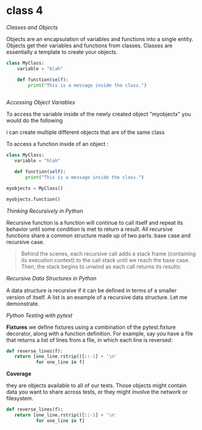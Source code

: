 # class 4

*Classes and Objects*

Objects are an encapsulation of variables and functions into a single entity. Objects get their variables and functions from classes. Classes are essentially a template to create your objects.

```py
class MyClass:
    variable = "blah"

    def function(self):
        print("This is a message inside the class.")
 
 ```
 
 *Accessing Object Variables*
 
 To access the variable inside of the newly created object "myobjectx" you would do the following
 
 i can create multiple different objects that are of the same class
 
 To access a function inside of an object :
 
 ```py
 class MyClass:
    variable = "blah"

    def function(self):
        print("This is a message inside the class.")

myobjectx = MyClass()

myobjectx.function()
 
 ```
 *Thinking Recursively in Python*
 
 Recursive function is a function will continue to call itself and repeat its behavior until some condition is met to return a result. All recursive functions share a common structure made up of two parts: base case and recursive case. 
 
 
>Behind the scenes, each recursive call adds a stack frame (containing its execution context) to the call stack until we reach the base case. Then, the stack begins to unwind as each call returns its results:
 

*Recursive Data Structures in Python*

A data structure is recursive if it can be deﬁned in terms of a smaller version of itself. A list is an example of a recursive data structure. Let me demonstrate. 


*Python Testing with pytest*

**Fixtures**
we define fixtures using a combination of the pytest.fixture decorator, along with a function definition. For example, say you have a file that returns a list of lines from a file, in which each line is reversed: 

```py
def reverse_lines(f):
   return [one_line.rstrip()[::-1] + '\n'
           for one_line in f]

```


 
**Coverage**

they are objects available to all of our tests. Those objects might contain data you want to share across tests, or they might involve the network or filesystem.

```py
def reverse_lines(f):
   return [one_line.rstrip()[::-1] + '\n'
           for one_line in f]
```


